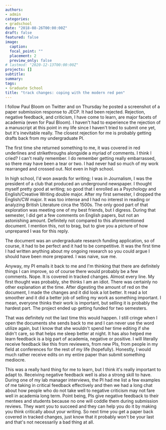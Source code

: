 ```yaml
---
authors:
- admin
categories:
- gradschool
date: "2018-08-26T00:00:00Z"
draft: false
featured: false
image:
  caption:
  focal_point: ""
  placement: 2
  preview_only: false
# lastmod: "2020-12-13T00:00:00Z"
projects: []
subtitle:
summary: 
tags:
- Graduate School
title: "track changes: coping with the modern red pen"
---
```


I follow Paul Bloom on Twitter and on Thursday he posted a screenshot of a paper submission response to JECP. It had been rejected. Rejection, negative feedback, and criticism, I have come to learn, are major facets of academia (even for Paul Bloom). I haven't had to experience the rejection of a manuscript at this point in my life since I haven't tried to submit one yet, but it's inevitable really. The closest rejection for me is probably getting drafts back from my undergraduate PI.

The first time she returned something to me, it was covered in red underlines and strikethroughs alongside a myriad of comments. I think I cried? I can't really remember. I do remember getting really embarrassed, so there may have been a tear or two. I had never had so much of my work rearranged and crossed out. Not even in high school.

In high school, I'd won awards for writing; I was in Journalism, I was the president of a club that produced an underground newspaper. I thought myself pretty good at writing; so good that I enrolled as a Psychology and English/Creative Writing double major. After my first semester, I dropped the English/CW major. It was too intense and I had no interest in reading or analyzing British Literature circa the 1500s. The only good part of that exploration was meeting one of my best friends, but I digress. During that semester, I did get a few comments on English papers, but not an astonishing amount. Definitely not compared to this aforementioned document. I mention this, not to brag, but to give you a picture of how unprepared I was for this reply.

The document was an undergraduate research funding application, so of course, it had to be perfect and it had to be competitive. It was the first time I had written anything about my ongoing research so you could argue I should have been more prepared. I was naive, sue me.

Anyway, my PI emails it back to me and I'm thinking that there are definitely things I can improve, so of course there would probably be a few comments. Nope. It is covered in tracked changes. Almost every line. My first thought was probably, she thinks I am an idiot. There was certainly no other explanation at the time. After digesting the amount of red on the document, I made the changes and it did look a lot better. It read a lot smoother and it did a better job of selling my work as something important. I mean, everyone thinks their work is important, but selling it is probably the hardest part. The project ended up getting funded for two semesters.

That was definitely not the last time this would happen. I still cringe when I open the documents she sends back to me and I can never use the word utilize again, but I know that she wouldn't spend her time editing if she didn't care, so that helps me sleep better at night. It has also helped me learn feedback is a big part of academia, negative or positive. I will literally receive feedback like this from reviewers, from new PIs, from people in my field at conferences for the rest of my life (hopefully). Honestly, I would much rather receive edits on my entire paper than submit something mediocre.

This was a really hard thing for me to learn, but I think it's really important to adapt to. Receiving negative feedback well is also a strong skill to have. During one of my lab manager interviews, the PI had me list a few examples of me taking in critical feedback effectively and then we had a long chat about how people who do not take well to negative criticism may not fare well in academia long term. Point being, PIs give negative feedback to their mentees and students because no one will coddle them during submission reviews. They want you to succeed and they can help you do it by making you think critically about your writing. So next time you get a paper back covered in tracked changes, just know that it probably won't be your last and that's not necessarily a bad thing at all.
